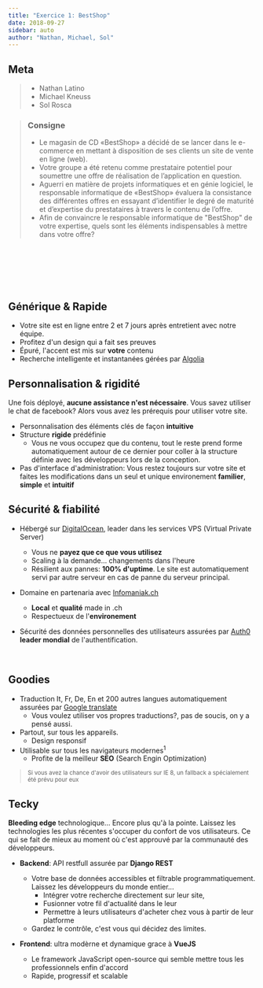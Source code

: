 ```yaml
---
title: "Exercice 1: BestShop"
date: 2018-09-27
sidebar: auto
author: "Nathan, Michael, Sol"
---
```


## Meta
> * Nathan Latino
> * Michael Kneuss
> * Sol Rosca

>### Consigne
>* Le magasin de CD «BestShop» a décidé de se lancer dans le e-commerce en mettant à disposition de ses clients un site de vente en ligne (web).
>* Votre groupe a été retenu comme prestataire potentiel pour soumettre une offre de réalisation de l’application en question.
>* Aguerri en matière de projets informatiques et en génie logiciel, le responsable informatique de «BestShop» évaluera la consistance des différentes offres en essayant d’identifier le degré de maturité et d’expertise du prestataires à travers le contenu de l’offre.
>* Afin de convaincre le responsable informatique de "BestShop" de votre expertise, quels sont les éléments indispensables à mettre dans votre offre?

<br><br><br>

<Media
  src="https://i.imgur.com/LC8QQd8.png"
  center="true"
  width=450
/>

<br>

## Générique & Rapide
* Votre site est en ligne entre 2 et 7 jours après entretient avec notre équipe.
* Profitez d'un design qui a fait ses preuves
* Épuré, l'accent est mis sur **votre** contenu
* Recherche intelligente et instantanées gérées par [Algolia](https://community.algolia.com/docsearch/)


## Personnalisation & rigidité
Une fois déployé, **aucune assistance n'est nécessaire**. Vous savez utiliser le chat de facebook? Alors vous avez les prérequis pour utiliser votre site.
* Personnalisation des éléments clés de façon **intuitive**
* Structure **rigide** prédéfinie
  * Vous ne vous occupez que du contenu, tout le reste prend forme automatiquement autour de ce dernier pour coller à la structure définie avec les développeurs lors de la conception.
* Pas d'interface d'administration: Vous restez toujours sur votre site et faites les modifications dans un seul et unique environement **familier**, **simple** et **intuitif**

## Sécurité & fiabilité 


* Hébergé sur [DigitalOcean](https://www.digitalocean.com/), leader dans les services  VPS (Virtual Private Server)
  * Vous ne **payez que ce que vous utilisez**
  * Scaling à la demande... changements dans l'heure
  * Résilient aux pannes: **100% d'uptime**. Le site est automatiquement servi par autre serveur en cas de panne du serveur principal. 

* Domaine en partenaria avec [Infomaniak.ch](https://www.infomaniak.com/)
  * **Local** et **qualité** made in .ch
  * Respectueux de l'**environement**

* Sécurité des données personnelles des utilisateurs assurées par [Auth0](https://auth0.com) **leader mondial** de l'authentification.

<br>


<Media
  src="https://i.imgur.com/QJMxPBy.png"
  caption="Ils sécurisent les données de leurs utilisateurs avec Auth0 aussi."
  center="true"
/>



## Goodies
* Traduction It, Fr, De, En et 200 autres langues automatiquement assurées par [Google translate](https://translate.google.com/manager/website/?hl=yi)
  * Vous voulez utiliser vos propres traductions?, pas de soucis, on y a pensé aussi.
* Partout, sur tous les appareils.
  * Design responsif
* Utilisable sur tous les navigateurs modernes<sup>1</sup>
  * Profite de la meilleur **SEO** (Search Engin Optimization)


> <small>Si vous avez la chance d'avoir des utilisateurs sur IE <i class="far fa-less-than-equal" style="font-size: 10px"></i>8, un fallback a spécialement été prévu pour eux</small>

## Tecky
**Bleeding edge** technologique... Encore plus qu'à la pointe. Laissez les technologies les plus récentes s'occuper du confort de vos utilisateurs. Ce qui se fait de mieux au moment où c'est approuvé par la communauté des développeurs.

* **Backend**: API restfull assurée par **Django REST**
  * Votre base de données accessibles et filtrable programmatiquement. Laissez les développeurs du monde entier...
    * Intégrer votre recherche directement sur leur site, 
    * Fusionner votre fil d'actualité dans le leur 
    * Permettre à leurs utilisateurs d'acheter chez vous à partir de leur platforme
  * Gardez le contrôle, c'est vous qui décidez des limites.
  
* **Frontend**: ultra modèrne et dynamique grace à **VueJS**
  * Le framework JavaScript open-source qui semble mettre tous les professionnels enfin d'accord
  * Rapide, progressif et scalable
